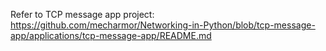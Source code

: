 Refer to TCP message app project: https://github.com/mecharmor/Networking-in-Python/blob/tcp-message-app/applications/tcp-message-app/README.md
